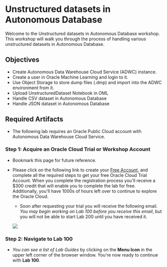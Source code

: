 # Unstructured datasets in Autonomous Database

Welcome to the Unstructured datasets in Autonomous Database workshop. This workshop will walk you through the process of handling various unstructured datasets in Autonomous Database.

## Objectives
- Create Autonomous Data Warehouse Cloud Service (ADWC) instance.
- Create a user in Oracle Machine Learning and login to it. 
- Use Object Storage to store dump files (.dmp) and import into the ADWC environment from it.
- Upload UnstructuredDataset Notebook in OML
- Handle CSV dataset in Autonomous Database
- Handle JSON dataset in Autonomous Database

## Required Artifacts

- The following lab requires an Oracle Public Cloud account with Autonomous Data Warehouse Cloud Service.

### **Step 1**: Acquire an Oracle Cloud Trial or Workshop Account

- Bookmark this page for future reference.

- Please click on the following link to create your <a class="trial-link" href="https://bit.ly/2yvpjSH" target="_trial">Free Account</a>, and complete all the required steps to get your free Oracle Cloud Trial Account. When you complete the registration process you'll receive a $300 credit that will enable you to complete the lab for free.  Additionally, you'll have 1000s of hours left over to continue to explore the Oracle Cloud.

  - Soon after requesting your trial you will receive the following email. _You may begin working on Lab 100 before you receive this email_, but you will not be able to start Lab 200 until you have received it.

  ![](images/oraclecode/code_9.png)


### **Step 2**: Navigate to Lab 100

- _You can see a list of Lab Guides_ by clicking on the **Menu Icon** in the upper left corner of the browser window. 
   You're now ready to continue with **Lab 100**.

